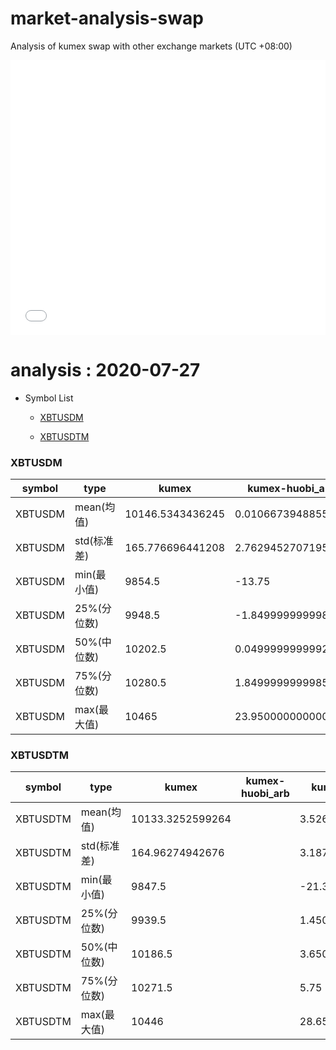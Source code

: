 # market-analysis-swap
Analysis of kumex swap with other exchange markets (UTC +08:00)

<iframe width="100%" height="440" src="./data.html" frameborder="no" border="0" scrolling="no"></iframe>

# analysis : 2020-07-27
* Symbol List

  * [XBTUSDM](#xbtusdm)

  * [XBTUSDTM](#xbtusdtm)


### XBTUSDM

symbol|type|kumex|kumex-huobi_arb|kumex-okex_arb
---|---|---|---|---
XBTUSDM | mean(均值) | 10146.5343436245 | 0.0106673948855317 | 2.88358368698256
XBTUSDM | std(标准差) | 165.776696441208 | 2.76294527071954 | 3.4126417926416
XBTUSDM | min(最小值) | 9854.5 | -13.75 | -20.25
XBTUSDM | 25%(分位数) | 9948.5 | -1.84999999999854 | 0.450000000000728
XBTUSDM | 50%(中位数) | 10202.5 | 0.0499999999992724 | 2.75
XBTUSDM | 75%(分位数) | 10280.5 | 1.84999999999854 | 5.45000000000073
XBTUSDM | max(最大值) | 10465 | 23.9500000000007 | 19.5499999999993


### XBTUSDTM

symbol|type|kumex|kumex-huobi_arb|kumex-okex_arb
---|---|---|---|---
XBTUSDTM | mean(均值) | 10133.3252599264 |  | 3.52613702999176
XBTUSDTM | std(标准差) | 164.96274942676 |  | 3.18727362333467
XBTUSDTM | min(最小值) | 9847.5 |  | -21.3499999999985
XBTUSDTM | 25%(分位数) | 9939.5 |  | 1.45000000000073
XBTUSDTM | 50%(中位数) | 10186.5 |  | 3.65000000000145
XBTUSDTM | 75%(分位数) | 10271.5 |  | 5.75
XBTUSDTM | max(最大值) | 10446 |  | 28.6500000000014

